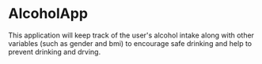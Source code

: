 # AlcoholApp

This application will keep track of the user's alcohol intake along with other variables (such as gender and bmi) to encourage safe drinking and help to prevent drinking and drving.
